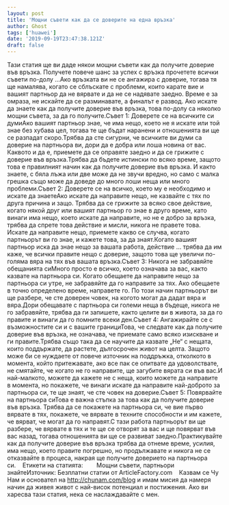 ```yaml
---
layout: post
title: 'Мощни съвети как да се доверите на една връзка'
author: Ghost
tags: ['huawei']
date: '2019-09-19T23:47:38.121Z'
draft: false
---
```


Тази статия ще ви даде някои мощни съвети как да получите доверие във връзка. Получете повече шанс за успех с връзка прочетете всички съвети по-долу ...Ако връзката ви не се ангажира с доверие, тогава тя ще намалява, когато се сблъскате с проблеми, които карате вие ​​и вашият партньор да не вярвате и да не се надявате заедно. Време е за омраза, не искайте да се разминавате, а финалът е развод. Ако искате да знаете как да получите доверие във връзка, това по-долу са няколко мощни съвета, за да го получите.Съвет 1: Доверете се на всичките си думиАко вашият партньор знае, че има нещо, което не я искате или той знае без хубава цел, тогава те ще бъдат наранени и отношенията ви ще се разпадат скоро.Трябва да сте сигурни, че всичките ви думи са доверие на партньора ви, дори да е добра или лоша новина от вас. Каквото и да е, приемете да се оправяте заедно и да се грижите с доверие във връзка.Трябва да бъдете истински по всяко време, защото това е правилният начин как да получите доверие във връзка. И както знаете, с бяла лъжа или две може да не звучи вредно, но само с малка грешка също може да доведе до много лоши неща или много проблеми.Съвет 2: Доверете се на всичко, което му е необходимо и искате да знаетеАко искате да направите нещо, не казвайте с тях по друга причина и защо. Трябва да се грижите за всяко свое действие, когато някой друг или вашият партньор го знае в друго време, като винаги има нещо, което искате да направите, но не е добро за връзка, трябва да спрете това действие и мисли, никога не правете това. Искате да направите нещо, приемете какво се случва, когато партньорът ви го знае, и кажете това, за да знаят.Когато вашият партньор иска да знае нещо за вашата работа, действие ... трябва да им каже, че всички правите нещо с доверие, защото това ще увеличи по-голяма вяра на тях във вашата връзка.Съвет 3: Никога не забравяйте обещанията сиМного просто е всичко, което означава за вас, както казвате на партньора си. Когато обещаете да направите нещо за партньора си утре, не забравяйте да го направите за тях. Ако обещаете в точно определено време, направете го. По този начин партньорът ви ще разбере, че сте доверен човек, на когото могат да дадат вяра и вяра.Дори обещавате с партньора си големи неща в бъдеще, никога не го забравяйте, трябва да ги запишете, както целите ви в живота, за да го правите и винаги да го помните всеки ден.Съвет 4: Ангажирайте се с възможностите си и с вашите границиТова, че следвате как да получите доверие във връзка, не означава, че приемате само всяко изискване и ги правите.Трябва също така да се научите да казвате „Не“ с нещата, които поддържате, да растете, дългосрочен живот на целта. Защото може би се нуждаете от повече източник на поддръжка, отколкото в момента, който притежавате, ако все пак се опитвате да удоволствате, не смятайте, че когато не го направите, ще загубите вярата си във вас.И най-малкото, можете да кажете не с неща, които можете да направите в момента, но покажете, че винаги искате да направите най-доброто за партньора си, те ще знаят, че сте човек на доверие.Съвет 5: Повярвайте на партньора сиТова е важна стъпка за това как да получите доверие във връзка. Трябва да се покажете на партньора си, че вие ​​първо вярвате в тях, покажете, че вярвате в техните способности и им кажете, че вярват, че могат да го направят.С тази работа партньорът ви ще разбере, че вярвате в тях и те ще се отворят за вас и ще повярват във вас назад, тогава отношенията ви ще се развиват заедно.Практикувайте как да получите доверие във връзка трябва да отнеме време, усилия, има нещо, което правите погрешно, но продължавате и никога не се отказвайте в процеса, накрая ще получите доверието на партньора си.    Етикети на статията:        Мощни съвети, партньори знайтеИзточник: Безплатни статии от ArticleFactory.com    Казвам се Чу Нам и основател на http://chunam.com/blog и имам мисия да намеря начин да живея живот с най-висок потенциал и постижения. Ако ви харесва тази статия, нека се наслаждавайте с мен.
